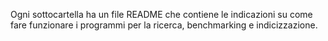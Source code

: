 Ogni sottocartella ha un file README che contiene le
indicazioni su come fare funzionare i programmi per la
ricerca, benchmarking e indicizzazione.
